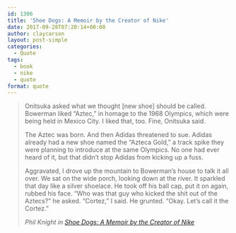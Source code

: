 ```yaml
---
id: 1306
title: 'Shoe Dogs: A Memoir by the Creator of Nike'
date: 2017-09-28T07:20:14+00:00
author: claycarson
layout: post-simple
categories: 
  - Quote
tags:
  - book
  - nike
  - quote
format: quote
---
```

> Onitsuka asked what we thought [new shoe] should be called. Bowerman liked “Aztec,” in homage to the 1968 Olympics, which were being held in Mexico City. I liked that, too. Fine, Onitsuka said.
> 
> The Aztec was born. And then Adidas threatened to sue. Adidas already had a new shoe named the “Azteca Gold,” a track spike they were planning to introduce at the same Olympics. No one had ever heard of it, but that didn’t stop Adidas from kicking up a fuss.
> 
> Aggravated, I drove up the mountain to Bowerman’s house to talk it all over. We sat on the wide porch, looking down at the river. It sparkled that day like a silver shoelace. He took off his ball cap, put it on again, rubbed his face. “Who was that guy who kicked the shit out of the Aztecs?” he asked. “Cortez,” I said. He grunted. “Okay. Let’s call it the Cortez.”
> 
> <cite>Phil Knight in <a href="https://www.amazon.com/Shoe-Dog-Memoir-Creator-Nike-ebook/dp/B0176M1A44/ref=tmm_kin_swatch_0?_encoding=UTF8&qid=&sr=">Shoe Dogs: A Memoir by the Creator of Nike</a></cite>